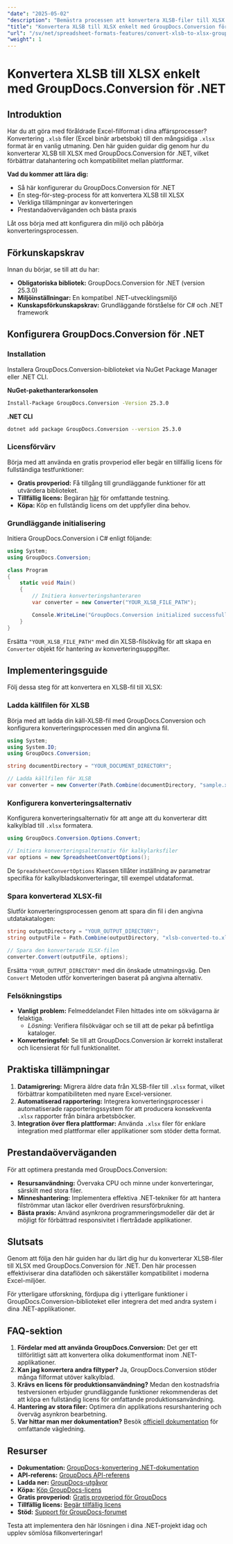 ```yaml
---
"date": "2025-05-02"
"description": "Bemästra processen att konvertera XLSB-filer till XLSX med GroupDocs.Conversion för .NET. Den här guiden ger en detaljerad steg-för-steg-metod för att förbättra dina dataarbetsflöden."
"title": "Konvertera XLSB till XLSX enkelt med GroupDocs.Conversion för .NET | Steg-för-steg-guide"
"url": "/sv/net/spreadsheet-formats-features/convert-xlsb-to-xlsx-groupdocs-conversion-net/"
"weight": 1
---
```


# Konvertera XLSB till XLSX enkelt med GroupDocs.Conversion för .NET

## Introduktion

Har du att göra med föråldrade Excel-filformat i dina affärsprocesser? Konvertering `.xlsb` filer (Excel binär arbetsbok) till den mångsidiga `.xlsx` format är en vanlig utmaning. Den här guiden guidar dig genom hur du konverterar XLSB till XLSX med GroupDocs.Conversion för .NET, vilket förbättrar datahantering och kompatibilitet mellan plattformar.

**Vad du kommer att lära dig:**
- Så här konfigurerar du GroupDocs.Conversion för .NET
- En steg-för-steg-process för att konvertera XLSB till XLSX
- Verkliga tillämpningar av konverteringen
- Prestandaöverväganden och bästa praxis

Låt oss börja med att konfigurera din miljö och påbörja konverteringsprocessen.

## Förkunskapskrav

Innan du börjar, se till att du har:
- **Obligatoriska bibliotek:** GroupDocs.Conversion för .NET (version 25.3.0)
- **Miljöinställningar:** En kompatibel .NET-utvecklingsmiljö
- **Kunskapsförkunskapskrav:** Grundläggande förståelse för C# och .NET framework

## Konfigurera GroupDocs.Conversion för .NET

### Installation

Installera GroupDocs.Conversion-biblioteket via NuGet Package Manager eller .NET CLI.

**NuGet-pakethanterarkonsolen**
```bash
Install-Package GroupDocs.Conversion -Version 25.3.0
```

**.NET CLI**
```bash
dotnet add package GroupDocs.Conversion --version 25.3.0
```

### Licensförvärv

Börja med att använda en gratis provperiod eller begär en tillfällig licens för fullständiga testfunktioner:
- **Gratis provperiod:** Få tillgång till grundläggande funktioner för att utvärdera biblioteket.
- **Tillfällig licens:** Begäran [här](https://purchase.groupdocs.com/temporary-license/) för omfattande testning.
- **Köpa:** Köp en fullständig licens om det uppfyller dina behov.

### Grundläggande initialisering

Initiera GroupDocs.Conversion i C# enligt följande:

```csharp
using System;
using GroupDocs.Conversion;

class Program
{
    static void Main()
    {
        // Initiera konverteringshanteraren
        var converter = new Converter("YOUR_XLSB_FILE_PATH");

        Console.WriteLine("GroupDocs.Conversion initialized successfully.");
    }
}
```

Ersätta `"YOUR_XLSB_FILE_PATH"` med din XLSB-filsökväg för att skapa en `Converter` objekt för hantering av konverteringsuppgifter.

## Implementeringsguide

Följ dessa steg för att konvertera en XLSB-fil till XLSX:

### Ladda källfilen för XLSB

Börja med att ladda din käll-XLSB-fil med GroupDocs.Conversion och konfigurera konverteringsprocessen med din angivna fil.

```csharp
using System;
using System.IO;
using GroupDocs.Conversion;

string documentDirectory = "YOUR_DOCUMENT_DIRECTORY";

// Ladda källfilen för XLSB
var converter = new Converter(Path.Combine(documentDirectory, "sample.xlsb"));
```

### Konfigurera konverteringsalternativ

Konfigurera konverteringsalternativ för att ange att du konverterar ditt kalkylblad till `.xlsx` formatera.

```csharp
using GroupDocs.Conversion.Options.Convert;

// Initiera konverteringsalternativ för kalkylarksfiler
var options = new SpreadsheetConvertOptions();
```

De `SpreadsheetConvertOptions` Klassen tillåter inställning av parametrar specifika för kalkylbladskonverteringar, till exempel utdataformat.

### Spara konverterad XLSX-fil

Slutför konverteringsprocessen genom att spara din fil i den angivna utdatakatalogen:

```csharp
string outputDirectory = "YOUR_OUTPUT_DIRECTORY";
string outputFile = Path.Combine(outputDirectory, "xlsb-converted-to.xlsx");

// Spara den konverterade XLSX-filen
converter.Convert(outputFile, options);
```

Ersätta `"YOUR_OUTPUT_DIRECTORY"` med din önskade utmatningsväg. Den `Convert` Metoden utför konverteringen baserat på angivna alternativ.

### Felsökningstips
- **Vanligt problem:** Felmeddelandet Filen hittades inte om sökvägarna är felaktiga.
  - *Lösning:* Verifiera filsökvägar och se till att de pekar på befintliga kataloger.
- **Konverteringsfel:** Se till att GroupDocs.Conversion är korrekt installerat och licensierat för full funktionalitet.

## Praktiska tillämpningar
1. **Datamigrering:** Migrera äldre data från XLSB-filer till `.xlsx` format, vilket förbättrar kompatibiliteten med nyare Excel-versioner.
2. **Automatiserad rapportering:** Integrera konverteringsprocesser i automatiserade rapporteringssystem för att producera konsekventa `.xlsx` rapporter från binära arbetsböcker.
3. **Integration över flera plattformar:** Använda `.xlsx` filer för enklare integration med plattformar eller applikationer som stöder detta format.

## Prestandaöverväganden
För att optimera prestanda med GroupDocs.Conversion:
- **Resursanvändning:** Övervaka CPU och minne under konverteringar, särskilt med stora filer.
- **Minneshantering:** Implementera effektiva .NET-tekniker för att hantera filströmmar utan läckor eller överdriven resursförbrukning.
- **Bästa praxis:** Använd asynkrona programmeringsmodeller där det är möjligt för förbättrad responsivitet i flertrådade applikationer.

## Slutsats
Genom att följa den här guiden har du lärt dig hur du konverterar XLSB-filer till XLSX med GroupDocs.Conversion för .NET. Den här processen effektiviserar dina dataflöden och säkerställer kompatibilitet i moderna Excel-miljöer.

För ytterligare utforskning, fördjupa dig i ytterligare funktioner i GroupDocs.Conversion-biblioteket eller integrera det med andra system i dina .NET-applikationer.

## FAQ-sektion
1. **Fördelar med att använda GroupDocs.Conversion:** Det ger ett tillförlitligt sätt att konvertera olika dokumentformat inom .NET-applikationer.
2. **Kan jag konvertera andra filtyper?** Ja, GroupDocs.Conversion stöder många filformat utöver kalkylblad.
3. **Krävs en licens för produktionsanvändning?** Medan den kostnadsfria testversionen erbjuder grundläggande funktioner rekommenderas det att köpa en fullständig licens för omfattande produktionsanvändning.
4. **Hantering av stora filer:** Optimera din applikations resurshantering och överväg asynkron bearbetning.
5. **Var hittar man mer dokumentation?** Besök [officiell dokumentation](https://docs.groupdocs.com/conversion/net/) för omfattande vägledning.

## Resurser
- **Dokumentation:** [GroupDocs-konvertering .NET-dokumentation](https://docs.groupdocs.com/conversion/net/)
- **API-referens:** [GroupDocs API-referens](https://reference.groupdocs.com/conversion/net/)
- **Ladda ner:** [GroupDocs-utgåvor](https://releases.groupdocs.com/conversion/net/)
- **Köpa:** [Köp GroupDocs-licens](https://purchase.groupdocs.com/buy)
- **Gratis provperiod:** [Gratis provperiod för GroupDocs](https://releases.groupdocs.com/conversion/net/)
- **Tillfällig licens:** [Begär tillfällig licens](https://purchase.groupdocs.com/temporary-license/)
- **Stöd:** [Support för GroupDocs-forumet](https://forum.groupdocs.com/c/conversion/10)

Testa att implementera den här lösningen i dina .NET-projekt idag och upplev sömlösa filkonverteringar!